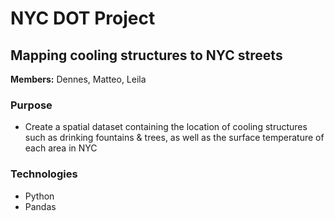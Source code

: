 # NYC DOT Project
## Mapping cooling structures to NYC streets
**Members:** Dennes, Matteo, Leila
### Purpose
- Create a spatial dataset containing the location of cooling structures such as drinking fountains & trees, as well as the surface temperature of each area in NYC
### Technologies
- Python
- Pandas